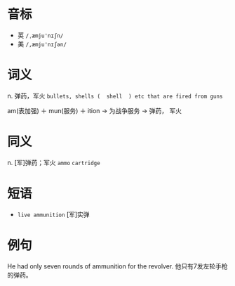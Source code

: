 # 音标

- 英 `/ˌæmju'nɪʃn/`
- 美 `/,æmju'nɪʃən/`

# 词义

n. 弹药，军火
`bullets, shells (  shell  ) etc that are fired from guns`



am(表加强) ＋ mun(服务) ＋ ition → 为战争服务 → 弹药， 军火

# 同义

n. [军]弹药；军火
`ammo` `cartridge`

# 短语

- `live ammunition` [军]实弹

# 例句

He had only seven rounds of ammunition for the revolver.
他只有7发左轮手枪的弹药。


